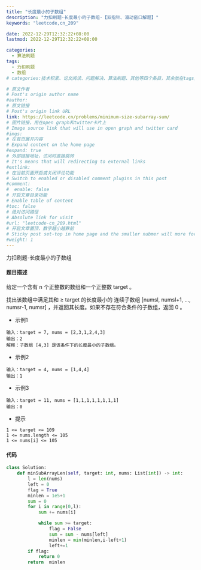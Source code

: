 ```yaml
---
title: "长度最小的子数组"
description: "力扣刷题-长度最小的子数组-【双指针、滑动窗口解题】"
keywords: "leetcode,cn_209"

date: 2022-12-29T12:32:22+08:00
lastmod: 2022-12-29T12:32:22+08:00

categories:
  - 算法刷题
tags:
  - 力扣刷题
  - 数组
# categories:技术积累、论文阅读、问题解决、算法刷题、其他等四个条目，其余放在tags里面。

# 原文作者
# Post's origin author name
#author:
# 原文链接
# Post's origin link URL
link: https://leetcode.cn/problems/minimum-size-subarray-sum/
# 图片链接，用在open graph和twitter卡片上
# Image source link that will use in open graph and twitter card
#imgs:
# 在首页展开内容
# Expand content on the home page
#expand: true
# 外部链接地址，访问时直接跳转
# It's means that will redirecting to external links
#extlink:
# 在当前页面开启或关闭评论功能
# Switch to enabled or disabled comment plugins in this post
#comment:
#  enable: false
# 开启文章目录功能
# Enable table of content
#toc: false
# 绝对访问路径
# Absolute link for visit
#url: "leetcode-cn_209.html"
# 开启文章置顶，数字越小越靠前
# Sticky post set-top in home page and the smaller nubmer will more forward.
#weight: 1
---
```


力扣刷题-长度最小的子数组

<!--more-->
#### 题目描述
给定一个含有 n 个正整数的数组和一个正整数 target 。

找出该数组中满足其和 ≥ target 的长度最小的 连续子数组 [numsl, numsl+1, ..., numsr-1, numsr] ，并返回其长度。如果不存在符合条件的子数组，返回 0 。

- 示例1
``` text
输入：target = 7, nums = [2,3,1,2,4,3]
输出：2
解释：子数组 [4,3] 是该条件下的长度最小的子数组。
```
- 示例2
``` text
输入：target = 4, nums = [1,4,4]
输出：1
```
- 示例3
``` text
输入：target = 11, nums = [1,1,1,1,1,1,1,1]
输出：0
``` 
- 提示
``` text
1 <= target <= 109
1 <= nums.length <= 105
1 <= nums[i] <= 105
```

#### 代码
``` python
class Solution:
    def minSubArrayLen(self, target: int, nums: List[int]) -> int:
        l = len(nums)
        left = 0 
        flag = True
        minlen = 1e5+1
        sum = 0
        for i in range(0,l):
            sum += nums[i]

            while sum >= target:
                flag = False
                sum = sum - nums[left]
                minlen = min(minlen,i-left+1)
                left+=1
        if flag:
            return 0
        return  minlen       
```